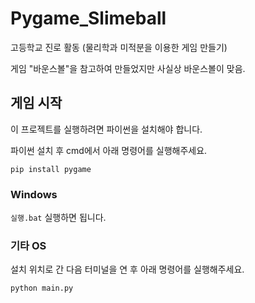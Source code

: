 # Pygame_Slimeball

고등학교 진로 활동 (물리학과 미적분을 이용한 게임 만들기)

게임 "바운스볼"을 참고하여 만들었지만 사실상 바운스볼이 맞음.

## 게임 시작

이 프로젝트를 실행하려면 파이썬을 설치해야 합니다.

파이썬 설치 후 cmd에서 아래 명령어를 실행해주세요.

```pip install pygame```

### Windows

`실행.bat` 실행하면 됩니다.

### 기타 OS

설치 위치로 간 다음 터미널을 연 후 아래 명령어를 실행해주세요.

```python main.py```